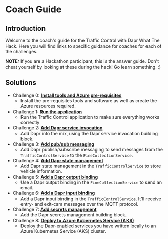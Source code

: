 # Coach Guide

## Introduction
Welcome to the coach's guide for the Traffic Control with Dapr What The Hack. Here you will find links to specific guidance for coaches for each of the challenges.

**NOTE:** If you are a Hackathon participant, this is the answer guide.  Don't cheat yourself by looking at these during the hack!  Go learn something. :)

## Solutions
- Challenge 0: **[Install tools and Azure pre-requisites](Solution-00.md)**
   - Install the pre-requisites tools and software as well as create the Azure resources required.
- Challenge 1: **[Run the application](Solution-01.md)**
   - Run the Traffic Control application to make sure everything works correctly
- Challenge 2: **[Add Dapr service invocation](Solution-02.md)**
   - Add Dapr into the mix, using the Dapr service invocation building block.
- Challenge 3: **[Add pub/sub messaging](Solution-03.md)**
   - Add Dapr publish/subscribe messaging to send messages from the `TrafficControlService` to the `FineCollectionService`.
- Challenge 4: **[Add Dapr state management](Solution-04.md)**
   - Add Dapr state management in the `TrafficControlService` to store vehicle information.
- Challenge 5: **[Add a Dapr output binding](Solution-05.md)**
   - Use a Dapr output binding in the `FineCollectionService` to send an email.
- Challenge 6: **[Add a Dapr input binding](Solution-06.md)**
   - Add a Dapr input binding in the `TrafficControlService`. It'll receive entry- and exit-cam messages over the MQTT protocol.
- Challenge 7: **[Add secrets management](Solution-07.md)**
   - Add the Dapr secrets management building block.
- Challenge 8: **[Deploy to Azure Kubernetes Service (AKS)](Solution-08.md)**
   - Deploy the Dapr-enabled services you have written locally to an Azure Kubernetes Service (AKS) cluster.
